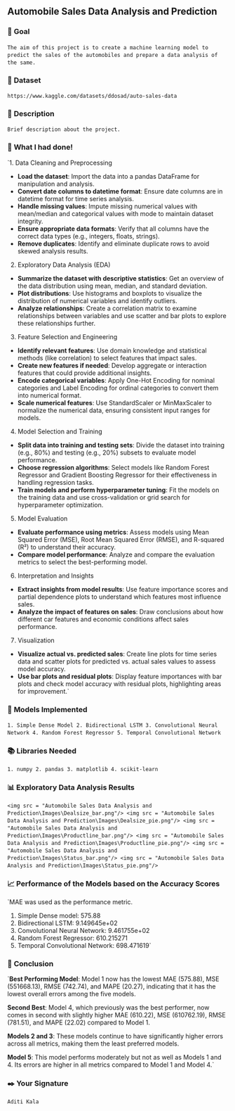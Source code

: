 ## **Automobile Sales Data Analysis and Prediction**

### 🎯 **Goal**

`The aim of this project is to create a machine learning model to predict the sales of the automobiles and prepare a data analysis of the same.`

### 🧵 **Dataset**

`https://www.kaggle.com/datasets/ddosad/auto-sales-data`

### 🧾 **Description**

`Brief description about the project.`

### 🧮 **What I had done!**

`1. Data Cleaning and Preprocessing

- **Load the dataset**: Import the data into a pandas DataFrame for manipulation and analysis.
- **Convert date columns to datetime format**: Ensure date columns are in datetime format for time series analysis.
- **Handle missing values**: Impute missing numerical values with mean/median and categorical values with mode to maintain dataset integrity.
- **Ensure appropriate data formats**: Verify that all columns have the correct data types (e.g., integers, floats, strings).
- **Remove duplicates**: Identify and eliminate duplicate rows to avoid skewed analysis results.

2. Exploratory Data Analysis (EDA)

- **Summarize the dataset with descriptive statistics**: Get an overview of the data distribution using mean, median, and standard deviation.
- **Plot distributions**: Use histograms and boxplots to visualize the distribution of numerical variables and identify outliers.
- **Analyze relationships**: Create a correlation matrix to examine relationships between variables and use scatter and bar plots to explore these relationships further.

3. Feature Selection and Engineering

- **Identify relevant features**: Use domain knowledge and statistical methods (like correlation) to select features that impact sales.
- **Create new features if needed**: Develop aggregate or interaction features that could provide additional insights.
- **Encode categorical variables**: Apply One-Hot Encoding for nominal categories and Label Encoding for ordinal categories to convert them into numerical format.
- **Scale numerical features**: Use StandardScaler or MinMaxScaler to normalize the numerical data, ensuring consistent input ranges for models.

4. Model Selection and Training

- **Split data into training and testing sets**: Divide the dataset into training (e.g., 80%) and testing (e.g., 20%) subsets to evaluate model performance.
- **Choose regression algorithms**: Select models like Random Forest Regressor and Gradient Boosting Regressor for their effectiveness in handling regression tasks.
- **Train models and perform hyperparameter tuning**: Fit the models on the training data and use cross-validation or grid search for hyperparameter optimization.

5. Model Evaluation

- **Evaluate performance using metrics**: Assess models using Mean Squared Error (MSE), Root Mean Squared Error (RMSE), and R-squared (R²) to understand their accuracy.
- **Compare model performance**: Analyze and compare the evaluation metrics to select the best-performing model.

6. Interpretation and Insights

- **Extract insights from model results**: Use feature importance scores and partial dependence plots to understand which features most influence sales.
- **Analyze the impact of features on sales**: Draw conclusions about how different car features and economic conditions affect sales performance.

7. Visualization

- **Visualize actual vs. predicted sales**: Create line plots for time series data and scatter plots for predicted vs. actual sales values to assess model accuracy.
- **Use bar plots and residual plots**: Display feature importances with bar plots and check model accuracy with residual plots, highlighting areas for improvement.`

### 🚀 **Models Implemented**

`1. Simple Dense Model
2. Bidirectional LSTM
3. Convolutional Neural Network
4. Random Forest Regressor
5. Temporal Convolutional Network`

### 📚 **Libraries Needed**

`1. numpy
2. pandas
3. matplotlib
4. scikit-learn`

### 📊 **Exploratory Data Analysis Results**

`<img src = "Automobile Sales Data Analysis and Prediction\Images\Dealsize_bar.png"/>
<img src = "Automobile Sales Data Analysis and Prediction\Images\Dealsize_pie.png"/>
<img src = "Automobile Sales Data Analysis and Prediction\Images\Productline_bar.png"/>
<img src = "Automobile Sales Data Analysis and Prediction\Images\Productline_pie.png"/>
<img src = "Automobile Sales Data Analysis and Prediction\Images\Status_bar.png"/>
<img src = "Automobile Sales Data Analysis and Prediction\Images\Status_pie.png"/>`

### 📈 **Performance of the Models based on the Accuracy Scores**

`MAE was used as the performance metric.

1. Simple Dense model: 575.88
2. Bidirectional LSTM: 9.149645e+02
3. Convolutional Neural Network: 9.461755e+02
4. Random Forest Regressor: 610.215271
5. Temporal Convolutional Network: 698.471619`

### 📢 **Conclusion**

`**Best Performing Model**: Model 1 now has the lowest MAE (575.88), MSE (551668.13), RMSE (742.74), and MAPE (20.27), indicating that it has the lowest overall errors among the five models.

**Second Best**: Model 4, which previously was the best performer, now comes in second with slightly higher MAE (610.22), MSE (610762.19), RMSE (781.51), and MAPE (22.02) compared to Model 1.

**Models 2 and 3**: These models continue to have significantly higher errors across all metrics, making them the least preferred models.

**Model 5**: This model performs moderately but not as well as Models 1 and 4. Its errors are higher in all metrics compared to Model 1 and Model 4.`

### ✒️ **Your Signature**

`Aditi Kala`

